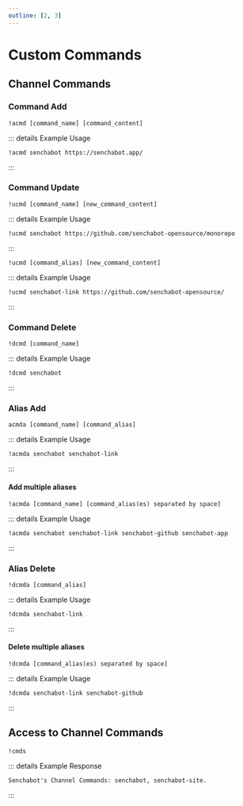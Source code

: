 ```yaml
---
outline: [2, 3]
---
```


# Custom Commands <Badge type="warning" text="NEW"/>

## Channel Commands

### Command Add

```
!acmd [command_name] [command_content]
```

::: details Example Usage

```
!acmd senchabot https://senchabot.app/
```

:::

### Command Update

```
!ucmd [command_name] [new_command_content]
```

::: details Example Usage

```
!ucmd senchabot https://github.com/senchabot-opensource/monorepo
```

:::

```
!ucmd [command_alias] [new_command_content]
```

::: details Example Usage

```
!ucmd senchabot-link https://github.com/senchabot-opensource/
```

:::

### Command Delete

```
!dcmd [command_name]
```

::: details Example Usage

```
!dcmd senchabot
```

:::

### Alias Add

```
acmda [command_name] [command_alias]
```

::: details Example Usage

```
!acmda senchabot senchabot-link
```

:::

#### Add multiple aliases <Badge type="warning" text="new" />

```
!acmda [command_name] [command_alias(es) separated by space]
```

::: details Example Usage

```
!acmda senchabot senchabot-link senchabot-github senchabot-app
```

:::

### Alias Delete

```
!dcmda [command_alias]
```

::: details Example Usage

```
!dcmda senchabot-link
```

:::

#### Delete multiple aliases <Badge type="info" text="planned"/>

```
!dcmda [command_alias(es) separated by space]
```

::: details Example Usage

```
!dcmda senchabot-link senchabot-github
```

:::

## Access to Channel Commands

```
!cmds
```

::: details Example Response

```
Senchabot's Channel Commands: senchabot, senchabot-site.
```

:::

<!-- Kanal komutlarına linkle erişim
    buton konulabilir
 -->
